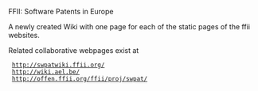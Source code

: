 FFII: Software Patents in Europe

A newly created Wiki with one page for each of the static pages of the
ffii websites.

Related collaborative webpages exist at

` `[`http://swpatwiki.ffii.org/`](http://swpatwiki.ffii.org/)\
` `[`http://wiki.ael.be/`](http://wiki.ael.be/)\
` `[`http://offen.ffii.org/ffii/proj/swpat/`](http://offen.ffii.org/ffii/proj/swpat/)

